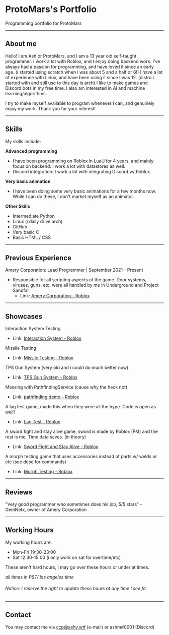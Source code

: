 # ProtoMars's Portfolio
Programming portfolio for ProtoMars

---

## About me

Hello! I am Ash or ProtoMars, and I am a 13 year old self-taught programmer. I work a lot with Roblox, and I enjoy doing backend work.
I've always had a passion for programming, and have loved it since an early age. (i started using scratch when i was about 5 and a half or 6!)
I have a lot of experience with Linux, and have been using it since I was 12. (distro i started with and still use to this day is arch)
I like to make games and Discord bots in my free time. I also am interested in AI and machine learning/algorithms.

I try to make myself available to program whenever I can, and genuinely enjoy my work.
Thank you for your interest!

---

## Skills

My skills include:

**Advanced programming**
 - I have been programming on Roblox in LuaU for 4 years, and mainly focus on backend. I work a lot with datastores as well.
 - Discord integration: I work a lot with integrating Discord w/ Roblox.

**Very basic animation**
- I have been doing some very basic animations for a few months now. While I can do these, I don't market myself as an animator.

**Other Skills**
 - Intermediate Python
 - Linux (i daily drive arch)
 - GitHub
 - Very basic C
 - Basic HTML / CSS

---

## Previous Experience

Amery Corporation: Lead Programmer | September 2021 - Present 
 - Responsible for all scripting aspects of the game. Door systems, viruses, guns, etc. were all handled by me in Underground and Project Sandfall
    - Link: [Amery Corporation - Roblox](https://www.roblox.com/groups/8234266/Amery-Corporation#!/about)

---

## Showcases

Interaction System Testing
- Link: [Interaction System - Roblox](https://www.roblox.com/games/8788535992/Interaction-System-Portfolio)

Missile Testing
- Link: [Missile Testing - Roblox](https://www.roblox.com/games/7062804647/Missile-Testing-TZF)

TPS Gun System (very old and i could do much better now)
- Link: [TPS Gun System - Roblox](https://www.roblox.com/games/6540765133/Project-Tartarus)

Messing with PathfindingService (cause why the heck not)
- Link: [pathfinding demo - Roblox](https://www.roblox.com/games/7038267227/pathfinding-demo)

A lag test game, made this when they were all the hype. Code is open as well!
- Link: [Lag Test - Roblox](https://www.roblox.com/games/6868092600/Lag-Test-OPEN-SOURCE)

A sword fight and stay alive game, sword is made by Roblox (FM) and the rest is me. Time data saves. (in theory)
- Link: [Sword Fight and Stay Alive - Roblox](https://www.roblox.com/games/7138137169/Sword-Fight-and-Stay-Alive)

A morph testing game that uses accessories instead of parts w/ welds or etc (see desc for commands)
- Link: [Morph Testing - Roblox](https://www.roblox.com/games/8747645850/Untitled-Game)

---

## Reviews

"Very good programmer who sometimes does his job, 5/5 stars" - GemNetx, owner of Amery Corporation

---

## Working Hours
My working hours are:
- Mon-Fri 19:30-23:00
- Sat 12:30-15:00 (i only work on sat for overtime/etc)

These aren't hard hours, I may go over these hours or under at times.

*all times in PST/ los angeles time*
###### Notice: I reserve the right to update these hours at any time I see fit.

---

## Contact

You may contact me via ccp@ashy.wtf (e-mail) or ashm#0001 (Discord)
